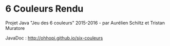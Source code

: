 # 6 Couleurs Rendu
Projet Java "Jeu des 6 couleurs" 2015-2016 - par Aurélien Schiltz et Tristan Muratore

JavaDoc : http://ohhopi.github.io/six-couleurs
